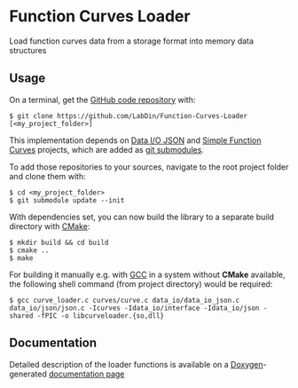 # Function Curves Loader

Load function curves data from a storage format into memory data structures

## Usage

On a terminal, get the [GitHub code repository](https://github.com/LabDin/Function-Curves-Loader) with:

    $ git clone https://github.com/LabDin/Function-Curves-Loader [<my_project_folder>]

This implementation depends on [Data I/O JSON](https://github.com/LabDin/Data-IO-JSON) and [Simple Function Curves](https://github.com/LabDin/Simple-Function-Curves) projects, which are added as [git submodules](https://git-scm.com/docs/git-submodule).

To add those repositories to your sources, navigate to the root project folder and clone them with:

    $ cd <my_project_folder>
    $ git submodule update --init

With dependencies set, you can now build the library to a separate build directory with [CMake](https://cmake.org/):

    $ mkdir build && cd build
    $ cmake .. 
    $ make

For building it manually e.g. with [GCC](https://gcc.gnu.org/) in a system without **CMake** available, the following shell command (from project directory) would be required:

    $ gcc curve_loader.c curves/curve.c data_io/data_io_json.c data_io/json/json.c -Icurves -Idata_io/interface -Idata_io/json -shared -fPIC -o libcurveloader.{so,dll}
    
 
## Documentation

Detailed description of the loader functions is available on a [Doxygen](http://www.stack.nl/~dimitri/doxygen/index.html)-generated [documentation page](https://github.com/LabDin/Function-Curves-Loader/curve_loader_8h.html)
